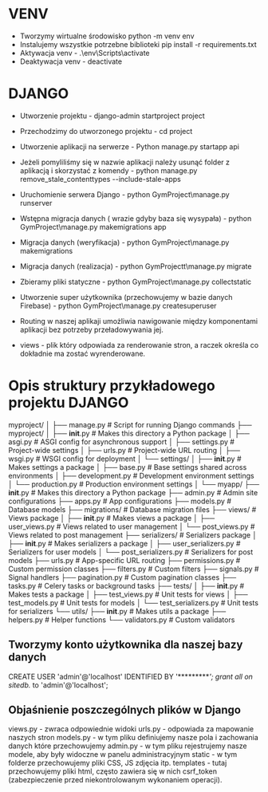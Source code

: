 # VENV
* Tworzymy wirtualne środowisko python -m venv env
* Instalujemy wszystkie potrzebne biblioteki pip install -r requirements.txt
* Aktywacja venv -  .\env\Scripts\activate   
* Deaktywacja venv - deactivate 

# DJANGO
* Utworzenie projektu - django-admin startproject project
* Przechodzimy do utworzonego projektu - cd project
* Utworzenie aplikacji na serwerze - Python manage.py startapp api
* Jeżeli pomyliliśmy się w nazwie aplikacji należy usunąć folder z aplikacją i
skorzystać z komendy -  python manage.py remove_stale_contenttypes --include-stale-apps
* Uruchomienie serwera Django - python GymProject\manage.py runserver 
* Wstępna migracja danych ( wrazie gdyby baza się wysypała) -  python GymProject\manage.py makemigrations app
* Migracja danych (weryfikacja) - python GymProject\manage.py makemigrations 
* Migracja danych (realizacja) - python GymProjectt\manage.py migrate
* Zbieramy pliki statyczne - python GymProject\manage.py collectstatic  
* Utworzenie super użytkownika (przechowujemy w bazie danych Firebase)  - python GymProject\manage.py createsuperuser

* Routing w naszej aplikaji umożliwia nawigowanie między komponentami 
aplikacji bez potrzeby przeładowywania jej.

* views - plik który odpowiada za renderowanie stron, a raczek określa
co dokładnie ma zostać wyrenderowane. 


# Opis struktury przykładowego projektu DJANGO 
myproject/
│
├── manage.py                   # Script for running Django commands
├── myproject/
│   ├── __init__.py              # Makes this directory a Python package
│   ├── asgi.py                  # ASGI config for asynchronous support
│   ├── settings.py              # Project-wide settings
│   ├── urls.py                  # Project-wide URL routing
│   ├── wsgi.py                  # WSGI config for deployment
│   └── settings/
│       ├── __init__.py          # Makes settings a package
│       ├── base.py              # Base settings shared across environments
│       ├── development.py       # Development environment settings
│       └── production.py        # Production environment settings
│
└── myapp/
    ├── __init__.py              # Makes this directory a Python package
    ├── admin.py                 # Admin site configurations
    ├── apps.py                  # App configurations
    ├── models.py                # Database models
    ├── migrations/              # Database migration files
    ├── views/                   # Views package
    │   ├── __init__.py          # Makes views a package
    │   ├── user_views.py        # Views related to user management
    │   └── post_views.py        # Views related to post management
    ├── serializers/             # Serializers package
    │   ├── __init__.py          # Makes serializers a package
    │   ├── user_serializers.py  # Serializers for user models
    │   └── post_serializers.py  # Serializers for post models
    ├── urls.py                  # App-specific URL routing
    ├── permissions.py           # Custom permission classes
    ├── filters.py               # Custom filters
    ├── signals.py               # Signal handlers
    ├── pagination.py            # Custom pagination classes
    ├── tasks.py                 # Celery tasks or background tasks
    ├── tests/
    │   ├── __init__.py          # Makes tests a package
    │   ├── test_views.py        # Unit tests for views
    │   ├── test_models.py       # Unit tests for models
    │   └── test_serializers.py  # Unit tests for serializers
    └── utils/
        ├── __init__.py          # Makes utils a package
        ├── helpers.py           # Helper functions
        └── validators.py        # Custom validators


## Tworzymy konto użytkownika dla naszej bazy danych
CREATE USER 'admin'@'localhost' IDENTIFIED BY '**********';
grant all on sitedb.* to 'admin'@'localhost';

## Objaśnienie poszczególnych plików w Django 
views.py - zwraca odpowiednie widoki
urls.py - odpowiada za mapowanie naszych stron 
models.py - w tym pliku definiujemy nasze pola i zachowania danych które przechowujemy 
admin.py - w tym pliku rejestrujemy nasze modele, aby  były widoczne w panelu administracyjnym 
static -  w tym folderze przechowujemy pliki CSS, JS zdjęcia itp. 
templates - tutaj przechowujemy pliki html, często zawiera się w nich csrf_token (zabezpieczenie przed niekontrolowanym wykonaniem operacji).

